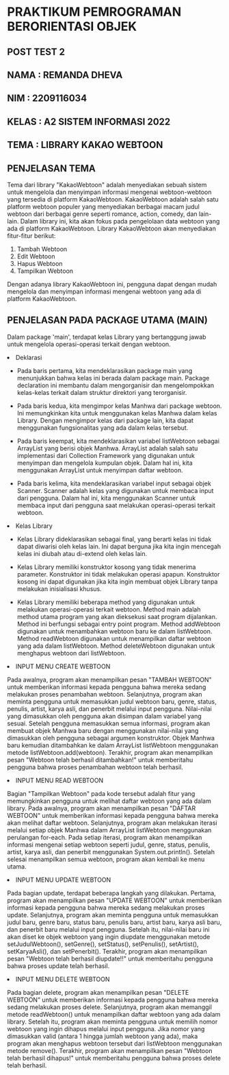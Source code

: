 # PRAKTIKUM PEMROGRAMAN BERORIENTASI OBJEK
## POST TEST 2
## NAMA   : REMANDA DHEVA
## NIM    : 2209116034
## KELAS  : A2 SISTEM INFORMASI 2022
## TEMA   : LIBRARY KAKAO WEBTOON

## PENJELASAN TEMA
  Tema dari library "KakaoWebtoon" adalah menyediakan sebuah sistem untuk mengelola dan menyimpan informasi mengenai webtoon-webtoon yang tersedia di platform KakaoWebtoon.
KakaoWebtoon adalah salah satu platform webtoon populer yang menyediakan berbagai macam judul webtoon dari berbagai genre seperti romance, action, comedy, dan lain-lain. Dalam library ini, kita akan fokus pada pengelolaan data webtoon yang ada di platform KakaoWebtoon.
Library KakaoWebtoon akan menyediakan fitur-fitur berikut:
1. Tambah Webtoon
2. Edit Webtoon
3. Hapus Webtoon
4. Tampilkan Webtoon

Dengan adanya library KakaoWebtoon ini, pengguna dapat dengan mudah mengelola dan menyimpan informasi mengenai webtoon yang ada di platform KakaoWebtoon.


## PENJELASAN PADA PACKAGE UTAMA (MAIN)

Dalam package 'main', terdapat kelas Library yang bertanggung jawab untuk mengelola operasi-operasi terkait dengan webtoon.
<li> Deklarasi </li>

* Pada baris pertama, kita mendeklarasikan package main yang menunjukkan bahwa kelas ini berada dalam package main. Package declaration ini membantu dalam mengorganisir dan mengelompokkan kelas-kelas terkait dalam struktur direktori yang terorganisir.

* Pada baris kedua, kita mengimpor kelas Manhwa dari package webtoon. Ini memungkinkan kita untuk menggunakan kelas Manhwa dalam kelas Library. Dengan mengimpor kelas dari package lain, kita dapat menggunakan fungsionalitas yang ada dalam kelas tersebut.

* Pada baris keempat, kita mendeklarasikan variabel listWebtoon sebagai ArrayList yang berisi objek Manhwa. ArrayList adalah salah satu implementasi dari Collection Framework yang digunakan untuk menyimpan dan mengelola kumpulan objek. Dalam hal ini, kita menggunakan ArrayList untuk menyimpan daftar webtoon.

* Pada baris kelima, kita mendeklarasikan variabel input sebagai objek Scanner. Scanner adalah kelas yang digunakan untuk membaca input dari pengguna. Dalam hal ini, kita menggunakan Scanner untuk membaca input dari pengguna saat melakukan operasi-operasi terkait webtoon.

<li> Kelas Library </li>

* Kelas Library dideklarasikan sebagai final, yang berarti kelas ini tidak dapat diwarisi oleh kelas lain. Ini dapat berguna jika kita ingin mencegah kelas ini diubah atau di-extend oleh kelas lain.

* Kelas Library memiliki konstruktor kosong yang tidak menerima parameter. Konstruktor ini tidak melakukan operasi apapun. Konstruktor kosong ini dapat digunakan jika kita ingin membuat objek Library tanpa melakukan inisialisasi khusus.

* Kelas Library memiliki beberapa method yang digunakan untuk melakukan operasi-operasi terkait webtoon. Method main adalah method utama program yang akan dieksekusi saat program dijalankan. Method ini berfungsi sebagai entry point program. Method addWebtoon digunakan untuk menambahkan webtoon baru ke dalam listWebtoon. Method readWebtoon digunakan untuk menampilkan daftar webtoon yang ada dalam listWebtoon. Method deleteWebtoon digunakan untuk menghapus webtoon dari listWebtoon.

<li> INPUT MENU CREATE WEBTOON

  Pada awalnya, program akan menampilkan pesan "TAMBAH WEBTOON" untuk memberikan informasi kepada pengguna bahwa mereka sedang melakukan proses penambahan webtoon. Selanjutnya, program akan meminta pengguna untuk memasukkan judul webtoon baru, genre, status, penulis, artist, karya asli, dan penerbit melalui input pengguna. Nilai-nilai yang dimasukkan oleh pengguna akan disimpan dalam variabel yang sesuai. Setelah pengguna memasukkan semua informasi, program akan membuat objek Manhwa baru dengan menggunakan nilai-nilai yang dimasukkan oleh pengguna sebagai argumen konstruktor. Objek Manhwa baru kemudian ditambahkan ke dalam ArrayList listWebtoon menggunakan metode listWebtoon.add(webtoon). Terakhir, program akan menampilkan pesan "Webtoon telah berhasil ditambahkan!" untuk memberitahu pengguna bahwa proses penambahan webtoon telah berhasil.
  
<li> INPUT MENU READ WEBTOON

  Bagian "Tampilkan Webtoon" pada kode tersebut adalah fitur yang memungkinkan pengguna untuk melihat daftar webtoon yang ada dalam library. Pada awalnya, program akan menampilkan pesan "DAFTAR WEBTOON" untuk memberikan informasi kepada pengguna bahwa mereka akan melihat daftar webtoon. Selanjutnya, program akan melakukan iterasi melalui setiap objek Manhwa dalam ArrayList listWebtoon menggunakan perulangan for-each. Pada setiap iterasi, program akan menampilkan informasi mengenai setiap webtoon seperti judul, genre, status, penulis, artist, karya asli, dan penerbit menggunakan System.out.println(). Setelah selesai menampilkan semua webtoon, program akan kembali ke menu utama.
  
<li> INPUT MENU UPDATE WEBTOON

  Pada bagian update, terdapat beberapa langkah yang dilakukan. Pertama, program akan menampilkan pesan "UPDATE WEBTOON" untuk memberikan informasi kepada pengguna bahwa mereka sedang melakukan proses update. Selanjutnya, program akan meminta pengguna untuk memasukkan judul baru, genre baru, status baru, penulis baru, artist baru, karya asli baru, dan penerbit baru melalui input pengguna. Setelah itu, nilai-nilai baru ini akan diset ke objek webtoon yang ingin diupdate menggunakan metode setJudulWebtoon(), setGenre(), setStatus(), setPenulis(), setArtist(), setKaryaAsli(), dan setPenerbit(). Terakhir, program akan menampilkan pesan "Webtoon telah berhasil diupdate!!" untuk memberitahu pengguna bahwa proses update telah berhasil.
  
<li> INPUT MENU DELETE WEBTOON
  
  Pada bagian delete, program akan menampilkan pesan "DELETE WEBTOON" untuk memberikan informasi kepada pengguna bahwa mereka sedang melakukan proses delete. Selanjutnya, program akan memanggil metode readWebtoon() untuk menampilkan daftar webtoon yang ada dalam library. Setelah itu, program akan meminta pengguna untuk memilih nomor webtoon yang ingin dihapus melalui input pengguna. Jika nomor yang dimasukkan valid (antara 1 hingga jumlah webtoon yang ada), maka program akan menghapus webtoon tersebut dari listWebtoon menggunakan metode remove(). Terakhir, program akan menampilkan pesan "Webtoon telah berhasil dihapus!" untuk memberitahu pengguna bahwa proses delete telah berhasil.

